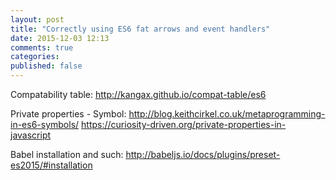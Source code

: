 ```yaml
---
layout: post
title: "Correctly using ES6 fat arrows and event handlers"
date: 2015-12-03 12:13
comments: true
categories: 
published: false
---
```


Compatability table:
http://kangax.github.io/compat-table/es6

Private properties - Symbol:
http://blog.keithcirkel.co.uk/metaprogramming-in-es6-symbols/
https://curiosity-driven.org/private-properties-in-javascript

Babel installation and such:
http://babeljs.io/docs/plugins/preset-es2015/#installation
